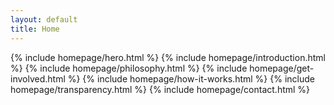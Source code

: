 ```yaml
---
layout: default
title: Home
---
```


{% include homepage/hero.html %}
{% include homepage/introduction.html %}
{% include homepage/philosophy.html %}
{% include homepage/get-involved.html %}
{% include homepage/how-it-works.html %}
{% include homepage/transparency.html %}
{% include homepage/contact.html %}

